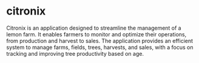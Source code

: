 # citronix

Citronix is an application designed to streamline the management of a lemon farm. It enables farmers to monitor and
optimize their operations, from production and harvest to sales. The application provides an efficient system to manage
farms, fields, trees, harvests, and sales, with a focus on tracking and improving tree productivity based on age.